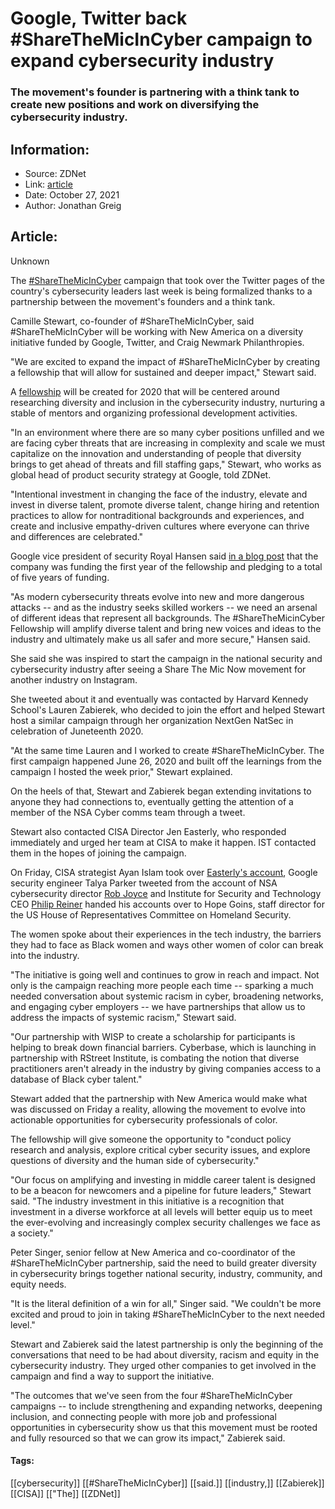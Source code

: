 # Google, Twitter back #ShareTheMicInCyber campaign to expand cybersecurity industry
### The movement's founder is partnering with a think tank to create new positions and work on diversifying the cybersecurity industry.

## Information:
+ Source: ZDNet
+ Link: [article](https://www.zdnet.com/article/google-twitter-back-sharethemicincyber-campaign-to-expand-cybersecurity-industry/)
+ Date: October 27, 2021
+ Author: Jonathan Greig


## Article:
Unknown

The [#ShareTheMicInCyber](https://www.sharethemicincyber.com/) campaign that took over the Twitter pages of the country's cybersecurity leaders last week is being formalized thanks to a partnership between the movement's founders and a think tank. 

Camille Stewart, co-founder of #ShareTheMicInCyber, said #ShareTheMicInCyber will be working with New America on a diversity initiative funded by Google, Twitter, and Craig Newmark Philanthropies. 

"We are excited to expand the impact of #ShareTheMicInCyber by creating a fellowship that will allow for sustained and deeper impact," Stewart said. 

A [fellowship](https://www.sharethemicincyber.com/fellowship) will be created for 2020 that will be centered around researching diversity and inclusion in the cybersecurity industry, nurturing a stable of mentors and organizing professional development activities. 

"In an environment where there are so many cyber positions unfilled and we are facing cyber threats that are increasing in complexity and scale we must capitalize on the innovation and understanding of people that diversity brings to get ahead of threats and fill staffing gaps," Stewart, who works as global head of product security strategy at Google, told ZDNet. 

"Intentional investment in changing the face of the industry, elevate and invest in diverse talent, promote diverse talent, change hiring and retention practices to allow for nontraditional backgrounds and experiences, and create and inclusive empathy-driven cultures where everyone can thrive and differences are celebrated."

Google vice president of security Royal Hansen said [in a blog post](https://blog.google/technology/safety-security/supporting-first-sharethemicincyber-fellowship/) that the company was funding the first year of the fellowship and pledging to a total of five years of funding.






"As modern cybersecurity threats evolve into new and more dangerous attacks -- and as the industry seeks skilled workers -- we need an arsenal of different ideas that represent all backgrounds. The #ShareTheMicinCyber Fellowship will amplify diverse talent and bring new voices and ideas to the industry and ultimately make us all safer and more secure," Hansen said. 

She said she was inspired to start the campaign in the national security and cybersecurity industry after seeing a Share The Mic Now movement for another industry on Instagram.

She tweeted about it and eventually was contacted by Harvard Kennedy School's Lauren Zabierek, who decided to join the effort and helped Stewart host a similar campaign through her organization NextGen NatSec in celebration of Juneteenth 2020. 

"At the same time Lauren and I worked to create #ShareTheMicInCyber. The first campaign happened June 26, 2020 and built off the learnings from the campaign I hosted the week prior," Stewart explained.

On the heels of that, Stewart and Zabierek began extending invitations to anyone they had connections to, eventually getting the attention of a member of the NSA Cyber comms team through a tweet. 

Stewart also contacted CISA Director Jen Easterly, who responded immediately and urged her team at CISA to make it happen. IST contacted them in the hopes of joining the campaign.

On Friday, CISA strategist Ayan Islam took over [Easterly's account](https://twitter.com/CISAJen/status/1451316516452855808), Google security engineer Talya Parker tweeted from the account of NSA cybersecurity director [Rob Joyce](https://twitter.com/NSA_CSDirector/status/1451616905119338504) and Institute for Security and Technology CEO [Philip Reiner](https://twitter.com/philreiner/status/1451635589745238021) handed his accounts over to Hope Goins, staff director for the US House of Representatives Committee on Homeland Security. 

The women spoke about their experiences in the tech industry, the barriers they had to face as Black women and ways other women of color can break into the industry.  

"The initiative is going well and continues to grow in reach and impact. Not only is the campaign reaching more people each time -- sparking a much needed conversation about systemic racism in cyber, broadening networks, and engaging cyber employers -- we have partnerships that allow us to address the impacts of systemic racism," Stewart said. 

"Our partnership with WISP to create a scholarship for participants is helping to break down financial barriers. Cyberbase, which is launching in partnership with RStreet Institute, is combating the notion that diverse practitioners aren't already in the industry by giving companies access to a database of Black cyber talent."

Stewart added that the partnership with New America would make what was discussed on Friday a reality, allowing the movement to evolve into actionable opportunities for cybersecurity professionals of color. 

The fellowship will give someone the opportunity to "conduct policy research and analysis, explore critical cyber security issues, and explore questions of diversity and the human side of cybersecurity."

"Our focus on amplifying and investing in middle career talent is designed to be a beacon for newcomers and a pipeline for future leaders," Stewart said. "The industry investment in this initiative is a recognition that investment in a diverse workforce at all levels will better equip us to meet the ever-evolving and increasingly complex security challenges we face as a society."

Peter Singer, senior fellow at New America and co-coordinator of the #ShareTheMicInCyber partnership, said the need to build greater diversity in cybersecurity brings together national security, industry, community, and equity needs.

"It is the literal definition of a win for all," Singer said. "We couldn't be more excited and proud to join in taking #ShareTheMicInCyber to the next needed level." 

Stewart and Zabierek said the latest partnership is only the beginning of the conversations that need to be had about diversity, racism and equity in the cybersecurity industry. They urged other companies to get involved in the campaign and find a way to support the initiative. 

"The outcomes that we've seen from the four #ShareTheMicInCyber campaigns -- to include strengthening and expanding networks, deepening inclusion, and connecting people with more job and professional opportunities in cybersecurity show us that this movement must be rooted and fully resourced so that we can grow its impact," Zabierek said. 





#### Tags:
[[cybersecurity]] [[#ShareTheMicInCyber]] [[said.]] [[industry,]] [[Zabierek]] [[CISA]] [["The]] [[ZDNet]]
